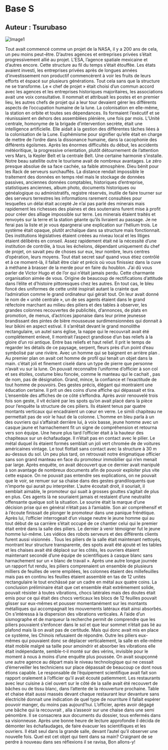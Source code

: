 





# Base S
## Auteur : Tsurubaso

![Image1](/images/800400.png)


Tout avait commencé comme un projet de la NASA, il y a 200 ans de cela, un peu moins peut-être. D’autres agences et entreprises privées s’était progressivement allié au projet. L’ESA, l’agence spatiale mexicaine et d’autres encore. Cette structure au fil du temps s’était étouffée. Les états avaient investi, les entreprises privées après de longues années d’investissement non productif commencèrent à voir les fruits de leurs efforts et éspacé sur plusieurs générations. Tout cela sans que la structure ne se transforme.
Le « chef de projet » était choisi d’un commun accord avec les agences et les entreprises historiques majoritaires, les associations avait une voix consultative. Il nommait et attribuait les postes et en premier lieu, les autres chefs de projet qui a leur tour devaient gérer les différents aspects de l’occupation humaine de la lune. La colonisation en elle-même, la station en orbite et toutes ses dépendances. Ils formaient l’exécutif et se réunissaient en dehors des assemblées plénière, une fois par mois. 
L’Unité centrale, homonyme de la brigade d’intervention secrète, était une intelligence artificielle. Elle aidait à la gestion des différentes tâches liées à la colonisation de la Lune. Euphémisme pour signifier qu’elle était en charge de mettre de l’ordre dans la dissonance humaine, dans la cacophonie des différents égoïsmes. Après les énormes difficultés du début, les accidents météoritique, la progressive orientation, plutôt détournement de l’attention vers Mars, la Kepler Belt et la centrale Belt. Une certaine harmonie s’installe. Notre beau satellite outre le tourisme avait de nombreux avantages. Le zéro presque absolue de sa face cachée, sa faible atmosphère. Dieu bénit pour les Rack de serveurs surchauffés. La distance rendait impossible le traitement des données en temps réel mais le stockage de données passives, anciennes données comptables, historiques d’entreprise, statistiques anciennes, album photo, documents historiques ou généalogique ou administratifs, registre réservés, inutile de faire tourner sur des serveurs terrestres les informations rarement consultées pour lesquelles un délai était accepté
Je n’ai pas parlé des minerais mais rapidement les richesses des plaines et des souterrains furent mise à profit pour créer des alliage impossible sur terre. Les minerais étaient traités et renvoyés sur la terre et la station géante qu’ils livraient au passage. Je ne ferai pas la liste et je vous épargnerai une explication sur l’hélium trois. Le système était opaque, plutôt archaïque dans sa structure mais fonctionnait. Des institutions législatives étaient créées au niveau local et les litiges étaient délibérés en conseil. Assez rapidement était né la nécessité d’une institution de contrôle, à tous les échelons, dépendant uniquement du chef de projet, on savait peu de choses sur eux, leur nombre, leurs centres d’opération, leurs moyens. Tout était secret sauf quand vous étiez contrôlé et à ce moment-là, il fallait être clair et précis où vous finissiez dans la cuve à méthane à brasser de la merde pour en faire du houblon. J’ai dû vous parler de Victor Hugo et de l’or qui n’était jamais perdu. Cette charmante organisation aimée de vous.
Origine de beaucoup de rectifications d’attitude dans l’élite et d’histoire pittoresques chez les autres. En tout cas, le bleu foncé des uniformes de cette unité inspirait autant la crainte que l’admiration comme le grand ordinateur qui gérait tout. On leur avait donné le nom de « unité centrale », un de ses agents étaient dans le grand réfectoire marchant au milieu des piliers et des tables à observer, les grandes colonnes recouvertes de publicités, d’annonces, de plats en promotion, de menus, d’actrices japonaise dans leur prime jeunesse brandissant des pintes de bière mousseuse surdimensionnées qui donnait à leur bikini en aspect estival. Il s’arrêtait devant le grand monolithe rectangulaire, un autel sans église, la nappe qui le recouvrait avait été complètement enlevé, Il montrait l’aspect grandiose d’un bas reliefs à la gloire d’un roi antique. Entre bas reliefs et haut relief. Il prit le temps de regarder les détails de ce paysage, serpent, fleurs près d’un point d’eau symbolisé par une rivière. Avec un homme qui se baignent en arrière plan . Au premier plan on avait cet homme de profil qui tenait un objet dans la main. c’était joli et finement ciselé dans un type de pierre que personne n’avait vu sur la lune.
On pouvait reconnaître l’uniforme d’officier à son col et ses étoiles, costume bleu foncée, comme le manteau qui le cachait , pas de nom, pas de désignation. Grand, mince, la confiance et l’exactitude de tout homme de pouvoirs. Des gestes précis, élégant qui montraient une éducation certaine. Il prit un des coins d’une affiche qui dépassait et tira. L’ensemble des affiches de ce côté s’effondra. Après avoir renouvelé trois fois son geste, il vit éclairé par les spots qu’on avait placé dans la pièce pour l’enquête la structure de ces piliers. Ils étaient tenus par quatre montants verticaux qui encadraient un cœur en verre. Le simili chapiteau ne permettait pas de voir le haut de la colonne. L’homme en bleu parla à un des ouvriers qui s’affairait derrière lui, à voix basse, jeune homme avec un casque jaune et harnachement fit un signe de compréhension et retourna vers son équipe. Une heure plus tard l’officier était à la hauteur des chapiteaux sur un échafaudage. Il n’était pas en contact avec le pilier. Le métal duquel ils étaient formés semblait un joli vert chromée de de voitures américaines vintage. 
Le tout flottait sans contact avec la structure à 30 m au-dessus du sol. Un peu plus tard, on retrouvait notre énigmatique officier sans son grand manteau en face du promoteur immobilier qui n’en menait par large. Après enquête, on avait découvert que ce dernier avait manipulé à son avantage de nombreux documents afin de pouvoir exploiter plus vite cette espace. On ne pouvait pas entendre ses explications, on ne pouvait que le voir, se remuer sur sa chaise dans des gestes grandiloquents que n’importe qui aurait pu interpréter. L’autre écoutait droit, il souriait, il semblait aimable, le promoteur qui suait à grosses gouttes s’agitait de plus en plus. Ces agents là ne souriaient jamais et restaient d’une neutralité offensante quelque soit la situation. Le sourire était la marque d’une décision prise qui en général n’était pas à l’amiable. Son air compréhensif et à l’écoute finissait de plonger le promoteur dans une panique frénétique.
Après lui, l’officier interrogeait d’un visage neutre le jeune homme qui au tout début de sa carrière s’était occupé de ce chantier celui qui le premier était entré dans la salle des piliers.
Le dernier à venir témoigner fut le jeune homme lui-même. Les vidéos des robots serveurs et des différents clients furent aussi visionnés . Tous les piliers de la salle était maintenant nettoyés, montrant leur structure transparente, des spots avait été ajouté et les tables et les chaises avait été déplacé sur les côtés, les ouvriers étaient maintenant secondé d’une équipe de scientifiques à casque blanc sans harnachement sur un « blanc de travail ». Après une autre longue journée un rapport fut rendu, les piliers comprenaient un ensemble de plusieurs milliers de feuilles de verre empilées, les colonnes étaient des millefeuilles mais pas en continu les feuilles étaient assemblé en tas de 12 unités rectangulaire le tout enchâssé par un cadre en métal aux quatre coins. La conclusion préliminaire était que cet ensemble était extrêmement solide, pouvait résister à toutes vibrations, chocs latérales mais des doutes était emis pour ce qui était des chocs verticaux les blocs de 12 feuilles pouvait glisser sur eux-mêmes et pousser momentanément sur les montants métalliques qui accompagnait les mouvements latéraux était ainsi absorbés. On s’intéressa à la dispersion des vibrations verticales.
A l’aide d’un sismographe et de marqueur la recherche permit de comprendre que les piliers pouvaient s’enfoncer dans le sol et que leur sommet n’était pas lié au plafond mais là on avait pas de certitude. Mais qui donc avait mis en place ce système, les Chinois refusaient de répondre. Outre les piliers eux-mêmes qui pouvaient donc se déplacer verticalement, la salle en elle-même était mobile malgré sa taille pour amoindrir et absorber les vibrations elle était indépendante, semble-t-il monté sur des vérins, invisible pour le moment à nous à moins d’une enquête plus poussée. On avait soupçonné une autre agence au départ mais le niveau technologique qui ne cessait d’émerveiller les techniciens sur place dépassait de beaucoup ce dont nous étions capable. Le responsable de l’équipement scientifique avait fait son rapport oralement à l’officier qu’il avait écouté patiemment. Les restaurants avec leur cuisine à ciel ouvert sur le côté de la salle avait été recouvert de bâches ou de tissu blanc, dans l’attente de la réouverture prochaine. Table et chaise était aussi massés devant chaque restaurant leur devanture sans électricité donnait une indication de quel type de nourriture il fallait espérer pouvoir manger, du moins pas aujourd’hui.
L’officier, après avoir dégagé une bâche qui la recouvrait , alla s’asseoir sur une chaise dans une semi pénombre. Il se consacrera aux documents du dossier, tous enfermés dans sa visionneuse. 
Après une bonne heure de lecture approfondie il décida de démonter les échafaudages, de faire évacuer les scientifiques et les ouvriers. Il était seul dans la grande salle, devant l’autel qu’il observer une nouvelle fois. Quel est cet objet qui tient dans sa main?
Craignant de se perdre à nouveau dans ses réflexions il se ravisa,
Bon allons-y!

